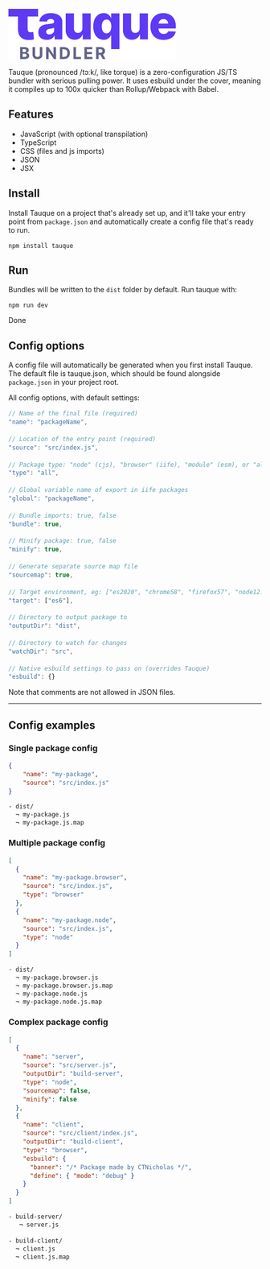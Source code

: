 ![Tauque logo](https://raw.githubusercontent.com/CTNicholas/tauque/main/tauque.png)

Tauque (pronounced /tɔːk/, like torque) is a zero-configuration JS/TS bundler with serious pulling power.
It uses esbuild under the cover, meaning it compiles up to 100x quicker than Rollup/Webpack with Babel.
## Features
- JavaScript (with optional transpilation)
- TypeScript
- CSS (files and js imports)
- JSON
- JSX

## Install
Install Tauque on a project that's already set up, and it'll take your entry point from `package.json`
and automatically create a config file that's ready to run.
```shell
npm install tauque
```

## Run
Bundles will be written to the `dist` folder by default. Run tauque with:
```shell
npm run dev
```
Done


## Config options
A config file will automatically be generated when you first install Tauque.
The default file is tauque.json, which should be found alongside `package.json` in your
project root.

All config options, with default settings:  
```js
// Name of the final file (required)
"name": "packageName",

// Location of the entry point (required)
"source": "src/index.js",

// Package type: "node" (cjs), "browser" (iife), "module" (esm), or "all"
"type": "all",

// Global variable name of export in iife packages
"global": "packageName",

// Bundle imports: true, false
"bundle": true,

// Minify package: true, false
"minify": true,

// Generate separate source map file
"sourcemap": true,

// Target environment, eg: ["es2020", "chrome58", "firefox57", "node12.19.1"]
"target": ["es6"],

// Directory to output package to
"outputDir": "dist", 

// Directory to watch for changes
"watchDir": "src",

// Native esbuild settings to pass on (overrides Tauque)
"esbuild": {}   
```
Note that comments are not allowed in JSON files.
  _______________________________________________________________________________


## Config examples

### Single package config
```json
{
    "name": "my-package",
    "source": "src/index.js"
}
```
```
- dist/
  ¬ my-package.js
  ¬ my-package.js.map
```

### Multiple package config
```json
[
  {
    "name": "my-package.browser",
    "source": "src/index.js",
    "type": "browser"
  },
  {
    "name": "my-package.node",
    "source": "src/index.js",
    "type": "node"
  }
]
```
```
- dist/
  ¬ my-package.browser.js
  ¬ my-package.browser.js.map
  ¬ my-package.node.js
  ¬ my-package.node.js.map
```


### Complex package config
```json
[
  {
    "name": "server",
    "source": "src/server.js",
    "outputDir": "build-server",
    "type": "node",
    "sourcemap": false,
    "minify": false
  },
  {
    "name": "client",
    "source": "src/client/index.js",
    "outputDir": "build-client",
    "type": "browser",
    "esbuild": {
      "banner": "/* Package made by CTNicholas */",
      "define": { "mode": "debug" }
    }
  }
]
```
```
- build-server/
   ¬ server.js
   
- build-client/
  ¬ client.js
  ¬ client.js.map
```
